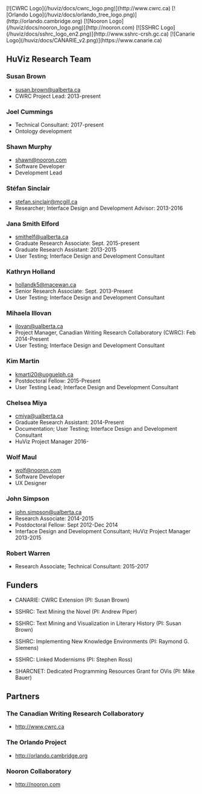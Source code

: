 
<div class="logos">
[![CWRC Logo](/huviz/docs/cwrc_logo.png)](http://www.cwrc.ca)
[![Orlando Logo](/huviz/docs/orlando_tree_logo.png)](http://orlando.cambridge.org)
[![Nooron Logo](/huviz/docs/nooron_logo.png)](http://nooron.com)
[![SSHRC Logo](/huviz/docs/sshrc_logo_en2.png)](http://www.sshrc-crsh.gc.ca)
[![Canarie Logo](/huviz/docs/CANARIE_v2.png)](https://www.canarie.ca)
</div>

## HuViz Research Team
### Susan Brown
* susan.brown@ualberta.ca
* CWRC Project Lead: 2013-present

### Joel Cummings
* Technical Consultant: 2017-present
* Ontology development

### Shawn Murphy
* shawn@nooron.com
* Software Developer
* Development Lead

### Stéfan Sinclair
* stefan.sinclair@mcgill.ca
* Researcher; Interface Design and Development Advisor: 2013-2016

### Jana Smith Elford
* smithelf@ualberta.ca
* Graduate Research Associate: Sept. 2015-present
* Graduate Research Assistant: 2013-2015
* User Testing; Interface Design and Development Consultant

### Kathryn Holland
* hollandk5@macewan.ca
* Senior Research Associate: Sept. 2013-Present
* User Testing; Interface Design and Development Consultant

### Mihaela Illovan
* ilovan@ualberta.ca
* Project Manager, Canadian Writing Research Collaboratory (CWRC): Feb 2014-Present
* User Testing; Interface Design and Development Consultant

### Kim Martin
* kmarti20@uoguelph.ca
* Postdoctoral Fellow: 2015-Present
* User Testing Lead; Interface Design and Development Consultant

### Chelsea Miya
* cmiya@ualberta.ca
* Graduate Research Assistant: 2014-Present
* Documentation; User Testing; Interface Design and Development Consultant
* HuViz Project Manager 2016-

### Wolf Maul
* wolf@nooron.com
* Software Developer
* UX Designer

### John Simpson
* john.simpson@ualberta.ca
* Research Associate: 2014-2015
* Postdoctoral Fellow: Sept 2012-Dec 2014
* Interface Design and Development Consultant; HuViz Project Manager 2013-2015

### Robert Warren
* Research Associate; Technical Consultant: 2015-2017

## Funders

* CANARIE: CWRC Extension (PI: Susan Brown)

* SSHRC: Text Mining the Novel (PI: Andrew Piper)

* SSHRC: Text Mining and Visualization in Literary History (PI: Susan Brown)

* SSHRC: Implementing New Knowledge Environments (PI: Raymond G. Siemens)

* SSHRC: Linked Modernisms (PI: Stephen Ross)

* SHARCNET: Dedicated Programming Resources Grant for OVis (PI: Mike Bauer)

## Partners

### The Canadian Writing Research Collaboratory

* http://www.cwrc.ca

### The Orlando Project

* http://orlando.cambridge.org

### Nooron Collaboratory

* http://nooron.com
